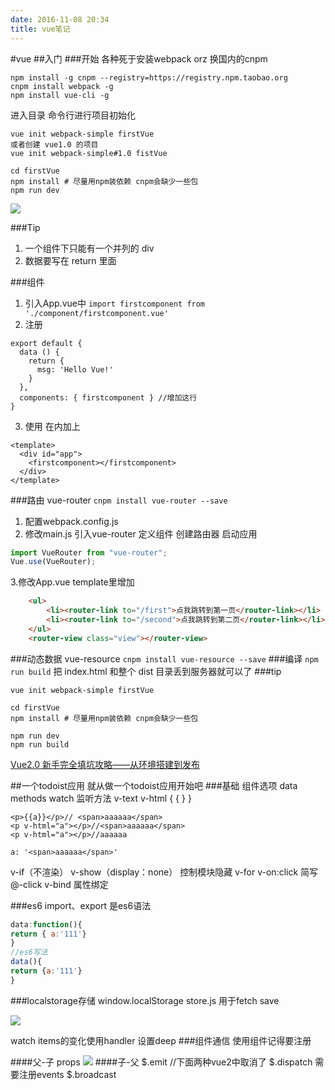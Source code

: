 ```yaml
---
date: 2016-11-08 20:34
title: vue笔记
---
```


#vue
##入门
###开始
各种死于安装webpack  orz
换国内的cnpm
```
npm install -g cnpm --registry=https://registry.npm.taobao.org
cnpm install webpack -g
npm install vue-cli -g

```
进入目录 命令行进行项目初始化
```
vue init webpack-simple firstVue
或者创建 vue1.0 的项目
vue init webpack-simple#1.0 fistVue

cd firstVue
npm install # 尽量用npm装依赖 cnpm会缺少一些包 
npm run dev
```

![](~/23-00-51.jpg)

###Tip
1. 一个组件下只能有一个并列的 div
2. 数据要写在 return 里面

###组件
1. 引入App.vue中 `import firstcomponent from './component/firstcomponent.vue'`
2. 注册 
```
export default {
  data () {
    return {
      msg: 'Hello Vue!'
    }
  },
  components: { firstcomponent } //增加这行
}
```
3. 使用 在<template></template>内加上
```
<template>
  <div id="app">
    <firstcomponent></firstcomponent>
  </div>
</template>
```
###路由 vue-router
`cnpm install vue-router --save`
1. 配置webpack.config.js
2. 修改main.js 引入vue-router
定义组件
创建路由器
启动应用
```js
import VueRouter from "vue-router";
Vue.use(VueRouter);
```
3.修改App.vue
template里增加
```html
    <ul>
        <li><router-link to="/first">点我跳转到第一页</router-link></li>
        <li><router-link to="/second">点我跳转到第二页</router-link></li>
    </ul>
    <router-view class="view"></router-view>
```
###动态数据 vue-resource
`cnpm install vue-resource --save`
###编译
`npm run build`
把 index.html 和整个 dist 目录丢到服务器就可以了
###tip
```
vue init webpack-simple firstVue

cd firstVue
npm install # 尽量用npm装依赖 cnpm会缺少一些包 

npm run dev
npm run build
```
[Vue2.0 新手完全填坑攻略——从环境搭建到发布](http://www.jianshu.com/p/5ba253651c3b)

##一个todoist应用
就从做一个todoist应用开始吧
###基础 组件选项
data
methods
watch 监听方法
v-text v-html  { { } }
```
<p>{{a}}</p>// <span>aaaaaa</span>
<p v-html="a"></p>//<span>aaaaaa</span>
<p v-html="a"></p>//aaaaaa

a: '<span>aaaaaa</span>'
```
v-if（不渲染） v-show（display：none） 控制模块隐藏
v-for
v-on:click 简写 @-click
v-bind 属性绑定

###es6
import、export 是es6语法 
```js
data:function(){
return { a:'111'}
}
//es6写法
data(){
return {a:'111'}
}
```  
###localstorage存储
window.localStorage
store.js 用于fetch save

![](~/21-12-25.jpg)

watch items的变化使用handler 设置deep 
###组件通信
使用组件记得要注册

####父-子 props
![](~/21-26-32.jpg)
####子-父
$.emit
//下面两种vue2中取消了
$.dispatch 需要注册events
$.broadcast

